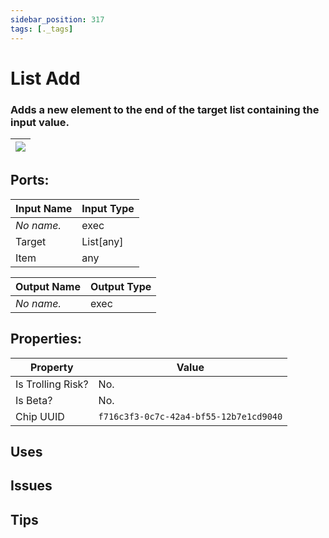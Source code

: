 ```yaml
---
sidebar_position: 317
tags: [._tags]
---
```


# List Add


### Adds a new element to the end of the target list containing the input value.

| ![](https://images-ext-2.discordapp.net/external/MPmIaQzlEPmgGWlgi-WxBBXt0Bjv_zWPkg1y1f_sy3s/https/www.recroomcircuits.com/image/circuit/absolute-value?width=206&height=108) |
|-----|

## Ports:

| Input Name | Input Type |
|-----------|-----------|
| *No name.* | exec |
| Target | List[any] |
| Item | any |

| Output Name | Output Type |
|-----------|-----------|
| *No name.* | exec |

## Properties:

| Property  | Value |
|-------------------|-----------|
| Is Trolling Risk? | No. |
| Is Beta? | No. |
| Chip UUID | `f716c3f3-0c7c-42a4-bf55-12b7e1cd9040` |

## Uses

## Issues

## Tips